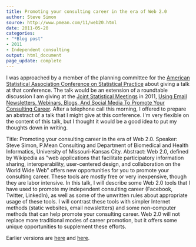 ```yaml
---
title: Promoting your consulting career in the era of Web 2.0
author: Steve Simon
source: http://www.pmean.com/11/web20.html
date: 2011-05-20
categories:
- "*Blog post"
- 2011
- Independent consulting
output: html_document
page_update: complete
---
```


I was approached by a member of the planning committee for the [American Statistical Association Conference on Statistical Practice][csp1] about giving a talk at that conference. The talk would be an extension of a roundtable discussion I am giving at the [Joint Statistical Meetings][jsm1] in 2011, [Using Email Newsletters, Webinars, Blogs, And Social Media To Promote Your Consulting Career][sim3]. After a telephone call this morning, I offered to prepare an abstract of a talk that I might give at this conference. I'm very flexible on the content of this talk, but I thought it would be a good idea to put my thoughts down in writing.

<!---More--->

Title: Promoting your consulting career in the era of Web 2.0. Speaker: Steve Simon, P.Mean Consulting and Department of Biomedical and Health Informatics, University of Missouri-Kansas City. Abstract: Web 2.0, defined by Wikipedia as "web applications that facilitate participatory information sharing, interoperability, user-centered design, and collaboration on the World Wide Web" offers new opportunities for you to promote your consulting career. These tools are mostly free or very inexpensive, though they are labor intensive. In this talk, I will describe some Web 2.0 tools that I have used to promote my independent consulting career (Facebook, Twitter, LinkedIn), as well as some of the unwritten rules about appropriate usage of these tools. I will contrast these tools with simpler Internet methods (static websites, email newsletters) and some non-computer methods that can help promote your consulting career. Web 2.0 will not replace more traditional modes of career promotion, but it offers some unique opportunities to supplement these efforts.

Earlier versions are [here][sim1] and [here][sim2].

[sim1]: http://www.pmean.com/11/web20.html
[sim2]: http://new.pmean.com/web-20/

[csp1]: http://www.amstat.org/meetings/csp/2012/index.cfm
[jsm1]: http://www.amstat.org/meetings/jsm/2011/index.cfm
[sim3]: http://www.amstat.org/meetings/jsm/2011/onlineprogram/AbstractDetails.cfm?abstractid=302477
